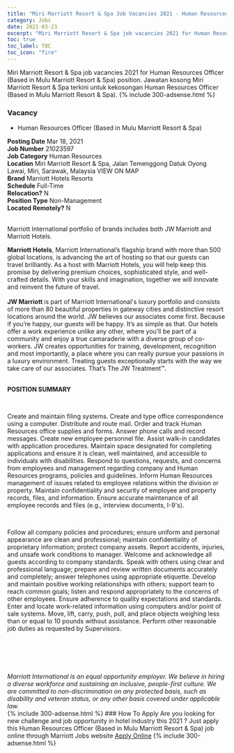 ```yaml
---
title: "Miri Marriott Resort & Spa Job Vacancies 2021 - Human Resources Officer (Based in Mulu Marriott Resort & Spa)" 
category: Jobs 
date: 2021-03-23 
excerpt: "Miri Marriott Resort & Spa job vacancies 2021 for Human Resources Officer (Based in Mulu Marriott Resort & Spa) position. Jawatan kosong Miri Marriott Resort & Spa terkini untuk kekosongan Human Resources Officer (Based in Mulu Marriott Resort & Spa)." 
toc: true 
toc_label: TOC 
toc_icon: "fire" 
--- 
```


Miri Marriott Resort & Spa job vacancies 2021 for Human Resources Officer (Based in Mulu Marriott Resort & Spa) position. Jawatan kosong Miri Marriott Resort & Spa terkini untuk kekosongan Human Resources Officer (Based in Mulu Marriott Resort & Spa). 
{% include 300-adsense.html %} 
### Vacancy 
- Human Resources Officer (Based in Mulu Marriott Resort & Spa) 
<div><div><b>Posting Date</b> Mar 18, 2021<br><b>Job Number</b> 21023597<br><b>Job Category</b> Human Resources<br><b>Location</b> Miri Marriott Resort &amp; Spa, Jalan Temenggong Datuk Oyong Lawai, Miri, Sarawak, Malaysia VIEW ON MAP<br><b>Brand</b> Marriott Hotels Resorts<br><b>Schedule</b> Full-Time<br><b>Relocation?</b> N<br><b>Position Type</b> Non-Management<br><b>Located Remotely?</b> N<br><br><p>Marriott International portfolio of brands includes both JW Marriott and Marriott Hotels.<br></p> <div> <b>Marriott Hotels</b>, Marriott International&#8217;s flagship brand with more than 500 global locations, is advancing the art of hosting so that our guests can travel brilliantly. As a host with Marriott Hotels, you will help keep this promise by delivering premium choices, sophisticated style, and well-crafted details. With your skills and imagination, together we will innovate and reinvent the future of travel. </div> <div> <br> </div> <div> <b>JW Marriott </b>is part of Marriott International's luxury portfolio and consists of more than 80 beautiful properties in gateway cities and distinctive resort locations around the world. JW believes our associates come first. Because if you&#8217;re happy, our guests will be happy. It&#8217;s as simple as that. Our hotels offer a work experience unlike any other, where you&#8217;ll be part of a community and enjoy a true camaraderie with a diverse group of co-workers. JW creates opportunities for training, development, recognition and most importantly, a place where you can really pursue your passions in a luxury environment. Treating guests exceptionally starts with the way we take care of our associates. That&#8217;s The JW Treatment&#8482;. </div><br></div><div> <p><strong>POSITION SUMMARY</strong></p> <p>&#160;</p> <p>Create and maintain filing systems. Create and type office correspondence using a computer. Distribute and route mail. Order and track Human Resources office supplies and forms. Answer phone calls and record messages. Create new employee personnel file. Assist walk-in candidates with application procedures. Maintain space designated for completing applications and ensure it is clean, well maintained, and accessible to individuals with disabilities. Respond to questions, requests, and concerns from employees and management regarding company and Human Resources programs, policies and guidelines. Inform Human Resources management of issues related to employee relations within the division or property. Maintain confidentiality and security of employee and property records, files, and information. Ensure accurate maintenance of all employee records and files (e.g., interview documents, I-9's).</p> <p>&#160;</p> <p>Follow all company policies and procedures; ensure uniform and personal appearance are clean and professional; maintain confidentiality of proprietary information; protect company assets. Report accidents, injuries, and unsafe work conditions to manager. Welcome and acknowledge all guests according to company standards. Speak with others using clear and professional language; prepare and review written documents accurately and completely; answer telephones using appropriate etiquette. Develop and maintain positive working relationships with others; support team to reach common goals; listen and respond appropriately to the concerns of other employees. Ensure adherence to quality expectations and standards. Enter and locate work-related information using computers and/or point of sale systems. Move, lift, carry, push, pull, and place objects weighing less than or equal to 10 pounds without assistance. Perform other reasonable job duties as requested by Supervisors.</p> <p>&#160;</p> <p>&#160;</p> </div> <div>  &#160; </div> <em>Marriott International is an equal opportunity employer.&#160;We believe in hiring a diverse workforce and sustaining an inclusive, people-first culture.&#160;We are committed to non-discrimination on&#160;any&#160;protected&#160;basis, such as disability and veteran status, or any other basis covered under applicable law.</em><br></div> 
{% include 300-adsense.html %} 
### How To Apply 
Are you looking for new challenge and job opportunity in hotel industry this 2021 ?
Just apply this Human Resources Officer (Based in Mulu Marriott Resort & Spa) job online through Marriott Jobs website 
<a href="https://jobs.marriott.com/marriott/jobs/21023597?lang=en-us" class="btn btn--info" target="_blank" rel="nofollow noopenner">Apply Online</a> 
{% include 300-adsense.html %} 